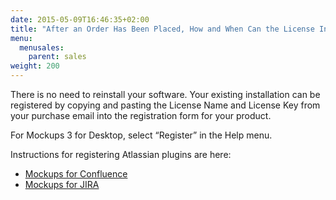 ```yaml
---
date: 2015-05-09T16:46:35+02:00
title: "After an Order Has Been Placed, How and When Can the License Information Be Accessed?"
menu:
  menusales:
    parent: sales
weight: 200
---
```


There is no need to reinstall your software. Your existing installation can be registered by copying and pasting the License Name and License Key from your purchase email into the registration form for your product.

For Mockups 3 for Desktop, select “Register” in the Help menu.

Instructions for registering Atlassian plugins are here:

*   [Mockups for Confluence](https://docs.balsamiq.com/confluence/admin-guide/#registration-instructions)
*   [Mockups for JIRA](https://docs.balsamiq.com/jira/admin-guide/#registration-instructions)